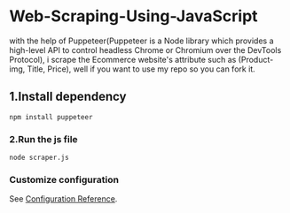 # Web-Scraping-Using-JavaScript
with the help of Puppeteer(Puppeteer is a Node library which provides a high-level API to control headless Chrome or Chromium over the DevTools Protocol), i scrape the Ecommerce website's attribute such as (Product-img, Title, Price), well if you want to use my repo so you can fork it.

## 1.Install dependency 
```
npm install puppeteer
```

### 2.Run the js file
```
node scraper.js
```

### Customize configuration
See [Configuration Reference](https://cli.vuejs.org/config/).
